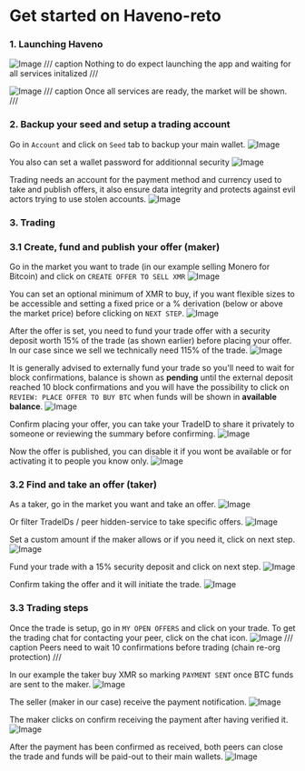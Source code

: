 # Get started on Haveno-reto

### 1. Launching Haveno

![Image](../resources/img/haveno-ui/startup.png)
/// caption
Nothing to do expect launching the app and waiting for all services initalized
///


![Image](../resources/img/haveno-ui/home.png)
/// caption
Once all services are ready, the market will be shown.
///

### 2. Backup your seed and setup a trading account

Go in `Account` and click on `Seed` tab to backup your main wallet.
![Image](../resources/img/haveno-ui/save_seed.png)

You also can set a wallet password for additionnal security
![Image](../resources/img/haveno-ui/password_wallet.png)

Trading needs an account for the payment method and currency used to take and publish offers, it also ensure data integrity and protects against evil actors trying to use stolen accounts.
![Image](../resources/img/haveno-ui/create_trading_account.png)

### 3. Trading

### 3.1 Create, fund and publish your offer (maker)

Go in the market you want to trade (in our example selling Monero for Bitcoin) and click on `CREATE OFFER TO SELL XMR`
![Image](../resources/img/haveno-ui/create_offer.png)

You can set an optional minimum of XMR to buy, if you want flexible sizes to be accessible and setting a fixed price or a % derivation (below or above the market price) before clicking on `NEXT STEP`.
![Image](../resources/img/haveno-ui/price_fluctuation_or_fixed_price.png)

After the offer is set, you need to fund your trade offer with a security deposit worth 15% of the trade (as shown earlier) before placing your offer.
In our case since we sell we technically need 115% of the trade.
![Image](../resources/img/haveno-ui/place_offer.png)

It is generally advised to externally fund your trade so you'll need to wait for block confirmations, balance is shown as **pending** until the external deposit reached 10 block confirmations and you will have the possibility to click on `REVIEW: PLACE OFFER TO BUY BTC` when funds will be shown in **available balance**.
![Image](../resources/img/haveno-ui/wait_for_confirm_funding.png)

Confirm placing your offer, you can take your TradeID to share it privately to someone or reviewing the summary before confirming.
![Image](../resources/img/haveno-ui/confirm:placeoffer.png)

Now the offer is published, you can disable it if you wont be available or for activating it to people you know only.
![Image](../resources/img/haveno-ui/deactivate_offer.png)

### 3.2 Find and take an offer (taker)

As a taker, go in the market you want and take an offer.
![Image](../resources/img/haveno-ui/searchoffer.png)

Or filter TradeIDs / peer hidden-service to take specific offers.
![Image](../resources/img/haveno-ui/filteroffer.png)

Set a custom amount if the maker allows or if you need it, click on next step.
![Image](../resources/img/haveno-ui/takeoffer.png)

Fund your trade with a 15% security deposit and click on next step.
![Image](../resources/img/haveno-ui/fundtookoffer.png)

Confirm taking the offer and it will initiate the trade.
![Image](../resources/img/haveno-ui/takeofferprocess.png)

### 3.3 Trading steps

Once the trade is setup, go in `MY OPEN OFFERS` and click on your trade. To get the trading chat for contacting your peer, click on the chat icon.
![Image](../resources/img/haveno-ui/opened_trade.png)
/// caption
Peers need to wait 10 confirmations before trading (chain re-org protection)
///

In our example the taker buy XMR so marking `PAYMENT SENT` once BTC funds are sent to the maker.
![Image](../resources/img/haveno-ui/tradetakermarkpaymentsent.png)

The seller (maker in our case) receive the payment notification.
![Image](../resources/img/haveno-ui/makerreceivesnotificationpaymentsent.png)

The maker clicks on confirm receiving the payment after having verified it.
![Image](../resources/img/haveno-ui/makermarkconfirmation.png)

After the payment has been confirmed as received, both peers can close the trade and funds will be paid-out to their main wallets.
![Image](../resources/img/haveno-ui/makerclosetrade.png)
